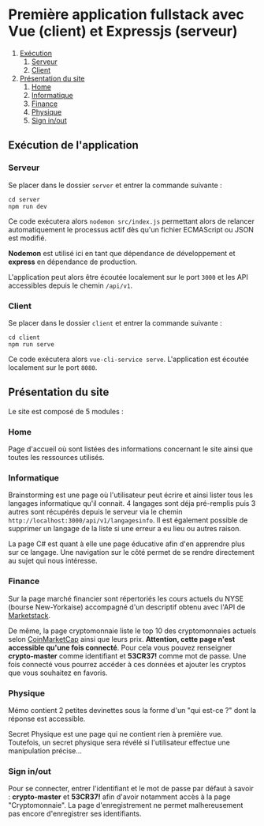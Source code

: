 # Première application fullstack avec Vue (client) et Expressjs (serveur)

1. [Exécution](#execution)
    1. [Serveur](#serveur)
    2. [Client](#client)
2. [Présentation du site](#presentation)
    1. [Home](#home)
    2. [Informatique](#info)
    3. [Finance](#finance)
    4. [Physique](#physique)
    5. [Sign in/out](#sign)
    

## Exécution de l'application <a name="execution"></a>

### Serveur <a name="serveur"></a>

Se placer dans le dossier `server` et entrer la commande suivante :

```
cd server
npm run dev
```

Ce code exécutera alors `nodemon src/index.js` permettant alors de relancer automatiquement le processus actif dès qu'un fichier ECMAScript ou JSON est modifié.

**Nodemon** est utilisé ici en tant que dépendance de développement et **express** en dépendance de production.

L'application peut alors être écoutée localement sur le port `3000` et les API  accessibles depuis le chemin `/api/v1`.

### Client <a name="client"></a>

Se placer dans le dossier `client` et entrer la commande suivante :

```
cd client
npm run serve
```

Ce code exécutera alors `vue-cli-service serve`. L'application est écoutée localement sur le port `8080`.

## Présentation du site <a name="presentation"></a>

Le site est composé de 5 modules :

### Home <a name="home"></a>

Page d'accueil où sont listées des informations concernant le site ainsi que toutes les ressources utilisés.

### Informatique <a name="info"></a>

Brainstorming est une page où l'utilisateur peut écrire et ainsi lister tous les langages informatique qu'il connait. 4 langages sont déja pré-remplis puis 3 autres sont récupérés depuis le serveur via le chemin `http://localhost:3000/api/v1/langagesinfo`. Il est également possible de supprimer un langage de la liste si une erreur a eu lieu ou autres raison.

La page C# est quant à elle une page éducative afin d'en apprendre plus sur ce langage. Une navigation sur le côté permet de se rendre directement au sujet qui nous intéresse.

### Finance <a name="finance"></a>

Sur la page marché financier sont répertoriés les cours actuels du NYSE (bourse New-Yorkaise) accompagné d'un descriptif obtenu avec l'API de [Marketstack](https://marketstack.com/).

De même, la page cryptomonnaie liste le top 10 des cryptomonnaies actuels selon [CoinMarketCap](https://coinmarketcap.com/fr/) ainsi que leurs prix. **Attention, cette page n'est accessible qu'une fois connecté**. Pour cela vous pouvez renseigner **crypto-master** comme identifiant et **53CR37!** comme mot de passe. Une fois connecté vous pourrez accéder à ces données et ajouter les cryptos que vous souhaitez en favoris.

### Physique <a name="physique"></a>

Mémo contient 2 petites devinettes sous la forme d'un "qui est-ce ?" dont la réponse est accessible.

Secret Physique est une page qui ne contient rien à première vue. Toutefois, un secret physique sera révélé si l'utilisateur effectue une manipulation précise...

### Sign in/out <a name="sign"></a>

Pour se connecter, entrer l'identifiant et le mot de passe par défaut à savoir : **crypto-master** et **53CR37!** afin d'avoir notamment accès à la page "Cryptomonnaie". La page d'enregistrement ne permet malhereusement pas encore d'enregistrer ses identifiants.
